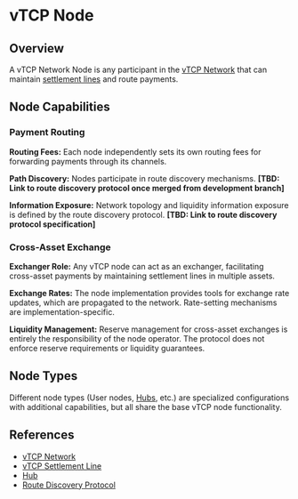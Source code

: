 # vTCP Node

## Overview

A vTCP Network Node is any participant in the [vTCP Network](/architecture/vtcp/entities/vtcp_network.md) that can maintain [settlement lines](/architecture/vtcp/entities/vtcp_settlement_line.md) and route payments.

## Node Capabilities

### Payment Routing

**Routing Fees:** Each node independently sets its own routing fees for forwarding payments through its channels.

**Path Discovery:** Nodes participate in route discovery mechanisms. **[TBD: Link to route discovery protocol once merged from development branch]**

**Information Exposure:** Network topology and liquidity information exposure is defined by the route discovery protocol. **[TBD: Link to route discovery protocol specification]**

### Cross-Asset Exchange

**Exchanger Role:** Any vTCP node can act as an exchanger, facilitating cross-asset payments by maintaining settlement lines in multiple assets.

**Exchange Rates:** The node implementation provides tools for exchange rate updates, which are propagated to the network. Rate-setting mechanisms are implementation-specific.

**Liquidity Management:** Reserve management for cross-asset exchanges is entirely the responsibility of the node operator. The protocol does not enforce reserve requirements or liquidity guarantees.

## Node Types

Different node types (User nodes, [Hubs](/architecture/federation/entities/hub.md), etc.) are specialized configurations with additional capabilities, but all share the base vTCP node functionality.

## References

- [vTCP Network](/architecture/vtcp/entities/vtcp_network.md)
- [vTCP Settlement Line](/architecture/vtcp/entities/vtcp_settlement_line.md)
- [Hub](/architecture/federation/entities/hub.md)
- [Route Discovery Protocol](/architecture/vtcp/protocols/protocol_route_discovery.md)

